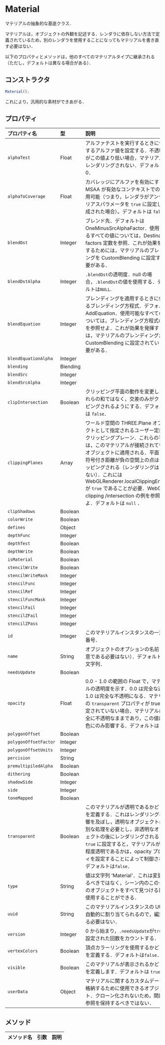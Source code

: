 # Material

マテリアルの抽象的な基底クラス．

マテリアルは，オブジェクトの外観を記述する．レンダラに依存しない方法で定義されているため，別のレンダラを使用することになってもマテリアルを書き直す必要はない．

以下のプロパティとメソッドは，他のすべてのマテリアルタイプに継承される（ただし，デフォルトは異なる場合がある）．

## コンストラクタ

```js
Material();
```

これにより，汎用的な素材ができあがる．

## プロパティ

| プロパティ名          | 型       | 説明                                                                                                                                                                                                                                                                                                                                                                                                 |
| :-------------------- | :------- | :--------------------------------------------------------------------------------------------------------------------------------------------------------------------------------------------------------------------------------------------------------------------------------------------------------------------------------------------------------------------------------------------------- |
| `alphaTest`           | Float    | アルファテストを実行するときに使用するアルファ値を設定する．不透明度がこの値より低い場合，マテリアルはレンダリングされない．デフォルトは 0．                                                                                                                                                                                                                                                         |
| `alphaToCoverage`     | Float    | カバレッジにアルファを有効にする．MSAA が有効なコンテキストでのみ使用可能（つまり，レンダラがアンチエイリアスパラメータを `true` に設定して作成された場合）。デフォルトは `false`．                                                                                                                                                                                                                  |
| `blendDst`            | Integer  | ブレンド先．デフォルトは OneMinusSrcAlphaFactor．使用できるすべての値については，Destination factors 定数を参照．これが効果を発揮するためには，マテリアルのブレンディングを CustomBlending に設定する必要がある．                                                                                                                                                                                    |
| `blendDstAlpha`       | Integer  | `.blendDst`の透明度．null の場合，`.blendDst`の値を使用する．デフォルトは`NULL`.                                                                                                                                                                                                                                                                                                                     |
| `blendEquation`       | Integer  | ブレンディングを適用するときに使用するブレンディング方程式．デフォルトは AddEquation．使用可能なすべての値については，ブレンディング方程式の定数を参照せよ．これが効果を発揮するには，マテリアルのブレンディングが CustomBlending に設定されている必要がある．                                                                                                                                       |
| `blendEquationAlpha`  | Integer  |                                                                                                                                                                                                                                                                                                                                                                                                      |
| `blending`            | Blending |                                                                                                                                                                                                                                                                                                                                                                                                      |
| `blendSrc`            | Integer  |                                                                                                                                                                                                                                                                                                                                                                                                      |
| `blendSrcAlpha`       | Integer  |                                                                                                                                                                                                                                                                                                                                                                                                      |
| `clipIntersection`    | Boolean  | クリッピング平面の動作を変更し，それらの和ではなく，交差のみがクリッピングされるようにする．デフォルトは `false`．                                                                                                                                                                                                                                                                                   |
| `clippingPlanes`      | Array    | ワールド空間の THREE.Plane オブジェクトとして指定されるユーザー定義のクリッピングプレーン．これらの平面は，このマテリアルが接続されているオブジェクトに適用される．平面との符号付き距離が負の空間上の点はクリッピングされる（レンダリングはされない）．これには WebGLRenderer.localClippingEnabled が `true` であることが必要．WebGL / clipping /intersection の例を参照せよ．デフォルトは `null` ． |
| `clipShadows`         | Boolean  |                                                                                                                                                                                                                                                                                                                                                                                                      |
| `colorWrite`          | Boolean  |                                                                                                                                                                                                                                                                                                                                                                                                      |
| `defines`             | Object   |                                                                                                                                                                                                                                                                                                                                                                                                      |
| `depthFunc`           | Integer  |                                                                                                                                                                                                                                                                                                                                                                                                      |
| `depthTest`           | Boolean  |                                                                                                                                                                                                                                                                                                                                                                                                      |
| `depthWrite`          | Boolean  |                                                                                                                                                                                                                                                                                                                                                                                                      |
| `isMaterial`          | Boolean  |                                                                                                                                                                                                                                                                                                                                                                                                      |
| `stencilWrite`        | Boolean  |                                                                                                                                                                                                                                                                                                                                                                                                      |
| `stencilWriteMask`    | Integer  |                                                                                                                                                                                                                                                                                                                                                                                                      |
| `stencilFunc`         | Integer  |                                                                                                                                                                                                                                                                                                                                                                                                      |
| `stencilRef`          | Integer  |                                                                                                                                                                                                                                                                                                                                                                                                      |
| `stencilFuncMask`     | Integer  |                                                                                                                                                                                                                                                                                                                                                                                                      |
| `stencilFail`         | Integer  |                                                                                                                                                                                                                                                                                                                                                                                                      |
| `stencilZFail`        | Integer  |                                                                                                                                                                                                                                                                                                                                                                                                      |
| `stencilZPass`        | Integer  |                                                                                                                                                                                                                                                                                                                                                                                                      |
| `id`                  | Integer  | このマテリアルインスタンスの一意な番号．                                                                                                                                                                                                                                                                                                                                                             |
| `name`                | String   | オブジェクトのオプションの名前（一意である必要はない）．デフォルトは空文字列．                                                                                                                                                                                                                                                                                                                       |
| `needsUpdate`         | Boolean  |                                                                                                                                                                                                                                                                                                                                                                                                      |
| `opacity`             | Float    | 0.0 - 1.0 の範囲の Float で，マテリアルの透明度を示す．0.0 は完全な透明，1.0 は完全な不透明になる．マテリアルの `transparent` プロパティが true に設定されていない場合、マテリアルは完全に不透明なままであり，この値はその色にのみ影響する．デフォルトは 1.0．                                                                                                                                       |
| `polygonOffset`       | Boolean  |                                                                                                                                                                                                                                                                                                                                                                                                      |
| `polygonOffsetFactor` | Integer  |                                                                                                                                                                                                                                                                                                                                                                                                      |
| `polygonOffsetUnits`  | Integer  |                                                                                                                                                                                                                                                                                                                                                                                                      |
| `percision`           | String   |                                                                                                                                                                                                                                                                                                                                                                                                      |
| `premultipiledAlpha`  | Boolean  |                                                                                                                                                                                                                                                                                                                                                                                                      |
| `dithering`           | Boolean  |                                                                                                                                                                                                                                                                                                                                                                                                      |
| `shadowSide`          | Integer  |                                                                                                                                                                                                                                                                                                                                                                                                      |
| `side`                | Integer  |                                                                                                                                                                                                                                                                                                                                                                                                      |
| `toneMapped`          | Boolean  |                                                                                                                                                                                                                                                                                                                                                                                                      |
| `transparent`         | Boolean  | このマテリアルが透明であるかどうかを定義する．これはレンダリングに影響を及ぼし，透明なオブジェクトは特別な処理を必要とし，非透明なオブジェクトの後にレンダリングされる．`true` に設定すると，マテリアルがどの程度透明であるかは，opacity プロパティを設定することによって制御される．デフォルトは`false`．                                                                                           |
| `type`                | String   | 値は文字列 'Material'．これは変更されるべきではなく，シーン内のこのタイプのオブジェクトをすべて見つける目的で使用することができる．                                                                                                                                                                                                                                                                  |
| `uuid`                | String   | このマテリアルインスタンスの UUID．自動的に割り当てられるので，編集する必要はない．                                                                                                                                                                                                                                                                                                                  |
| `version`             | Integer  | 0 から始まり，`.needsUpdate`が`true`に設定された回数をカウントする．                                                                                                                                                                                                                                                                                                                                 |
| `vertexColors`        | Boolean  | 頂点カラーリングを使用するかどうかを定義する．デフォルトは`false`．                                                                                                                                                                                                                                                                                                                                  |
| `visible`             | Boolean  | このマテリアルが表示されるかどうかを定義します．デフォルトは `true`．                                                                                                                                                                                                                                                                                                                                |
| `userData`            | Object   | マテリアルに関するカスタムデータを格納するために使用できるオブジェクト．クローン化されないため，関数への参照を保持するべきではない．                                                                                                                                                                                                                                                                 |

## メソッド

| メソッド名 | 引数 | 説明 |
| :--------- | :--- | :--- |

